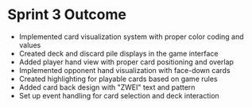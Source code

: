 # Sprint 3 Outcome
- Implemented card visualization system with proper color coding and values
- Created deck and discard pile displays in the game interface
- Added player hand view with proper card positioning and overlap
- Implemented opponent hand visualization with face-down cards
- Created highlighting for playable cards based on game rules
- Added card back design with "ZWEI" text and pattern
- Set up event handling for card selection and deck interaction
